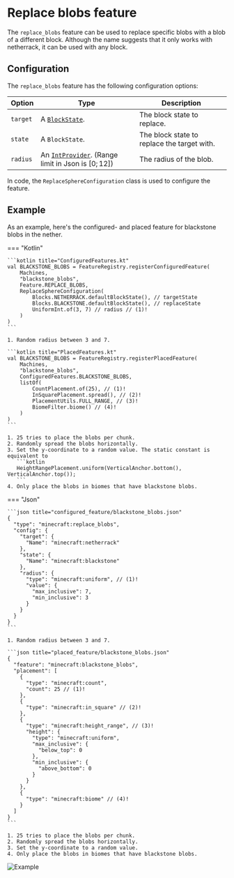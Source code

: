 # Replace blobs feature

The `replace_blobs` feature can be used to replace specific blobs with a blob of a different block. Although
the name suggests that it only works with netherrack, it can be used with any block.

## Configuration

The `replace_blobs` feature has the following configuration options:

| Option   | Type                                                                                      | Description                                 |
|----------|-------------------------------------------------------------------------------------------|---------------------------------------------|
| `target` | A [`BlockState`](../../block-state.md).                                                   | The block state to replace.                 |
| `state`  | A `BlockState`.                                                                           | The block state to replace the target with. |
| `radius` | An [`IntProvider`](../placed-feature.md#int-providers). (Range limit in Json is $[0;12]$) | The radius of the blob.                     |

In code, the `ReplaceSphereConfiguration` class is used to configure the feature.

## Example

As an example, here's the configured- and placed feature for blackstone blobs in the nether.

=== "Kotlin"

    ```kotlin title="ConfiguredFeatures.kt"
    val BLACKSTONE_BLOBS = FeatureRegistry.registerConfiguredFeature(
        Machines,
        "blackstone_blobs",
        Feature.REPLACE_BLOBS,
        ReplaceSphereConfiguration(
            Blocks.NETHERRACK.defaultBlockState(), // targetState
            Blocks.BLACKSTONE.defaultBlockState(), // replaceState
            UniformInt.of(3, 7) // radius // (1)!
        )
    )
    ```

    1. Random radius between 3 and 7.

    ```kotlin title="PlacedFeatures.kt"
    val BLACKSTONE_BLOBS = FeatureRegistry.registerPlacedFeature(
        Machines,
        "blackstone_blobs",
        ConfiguredFeatures.BLACKSTONE_BLOBS,
        listOf(
            CountPlacement.of(25), // (1)!
            InSquarePlacement.spread(), // (2)!
            PlacementUtils.FULL_RANGE, // (3)!
            BiomeFilter.biome() // (4)!
        )
    )
    ```

    1. 25 tries to place the blobs per chunk.
    2. Randomly spread the blobs horizontally.
    3. Set the y-coordinate to a random value. The static constant is equivalent to
       ```kotlin
       HeightRangePlacement.uniform(VerticalAnchor.bottom(), VerticalAnchor.top());
       ```
    4. Only place the blobs in biomes that have blackstone blobs.

=== "Json"

    ```json title="configured_feature/blackstone_blobs.json"
    {
      "type": "minecraft:replace_blobs",
      "config": {
        "target": {
          "Name": "minecraft:netherrack"
        },
        "state": {
          "Name": "minecraft:blackstone"
        },
        "radius": {
          "type": "minecraft:uniform", // (1)!
          "value": {
            "max_inclusive": 7,
            "min_inclusive": 3
          }
        }
      }
    }
    ```

    1. Random radius between 3 and 7.
 
    ```json title="placed_feature/blackstone_blobs.json"
    {
      "feature": "minecraft:blackstone_blobs",
      "placement": [
        {
          "type": "minecraft:count",
          "count": 25 // (1)!
        },
        {
          "type": "minecraft:in_square" // (2)!
        },
        {
          "type": "minecraft:height_range", // (3)!
          "height": {
            "type": "minecraft:uniform",
            "max_inclusive": {
              "below_top": 0
            },
            "min_inclusive": {
              "above_bottom": 0
            }
          }
        },
        {
          "type": "minecraft:biome" // (4)!
        }
      ]
    }
    ```

    1. 25 tries to place the blobs per chunk.
    2. Randomly spread the blobs horizontally.
    3. Set the y-coordinate to a random value.
    4. Only place the blobs in biomes that have blackstone blobs.

![Example](https://i.imgur.com/h7FQVkv.jpeg)
